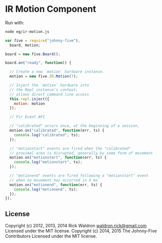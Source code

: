 <!--remove-start-->
# IR Motion Component

Run with:
```bash
node eg/ir-motion.js
```
<!--remove-end-->

```javascript
var five = require("johnny-five"),
  board, motion;

board = new five.Board();

board.on("ready", function() {

  // Create a new `motion` hardware instance.
  motion = new five.IR.Motion(7);

  // Inject the `motion` hardware into
  // the Repl instance's context;
  // allows direct command line access
  this.repl.inject({
    motion: motion
  });

  // Pir Event API

  // "calibrated" occurs once, at the beginning of a session,
  motion.on("calibrated", function(err, ts) {
    console.log("calibrated", ts);
  });

  // "motionstart" events are fired when the "calibrated"
  // proximal area is disrupted, generally by some form of movement
  motion.on("motionstart", function(err, ts) {
    console.log("motionstart", ts);
  });

  // "motionend" events are fired following a "motionstart" event
  // when no movement has occurred in X ms
  motion.on("motionend", function(err, ts) {
    console.log("motionend", ts);
  });
});

```








<!--remove-start-->
## License
Copyright (c) 2012, 2013, 2014 Rick Waldron <waldron.rick@gmail.com>
Licensed under the MIT license.
Copyright (c) 2014, 2015 The Johnny-Five Contributors
Licensed under the MIT license.
<!--remove-end-->
